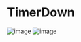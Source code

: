 # TimerDown

![image](https://github.com/HPDOG/TimerDown/assets/58502164/728c98ae-8135-4a0b-b707-d542eb3adc4a)
![image](https://github.com/HPDOG/TimerDown/assets/58502164/fb52482f-de5a-4979-8901-5bd9f79f7b36)

